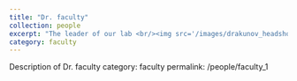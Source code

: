 ```yaml
---
title: "Dr. faculty"
collection: people
excerpt: "The leader of our lab <br/><img src='/images/drakunov_headshot.png'>"
category: faculty
---
```


Description of Dr. faculty
category: faculty
permalink: /people/faculty_1